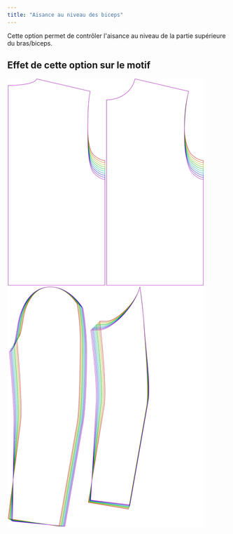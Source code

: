 ```yaml
---
title: "Aisance au niveau des biceps"
---
```


Cette option permet de contrôler l'aisance au niveau de la partie supérieure du bras/biceps.

## Effet de cette option sur le motif

![Cette image montre l'effet de cette option en superposant plusieurs variantes qui ont une valeur différente pour cette option](bent_bicepsease_sample.svg "Effet de cette option sur le motif")
